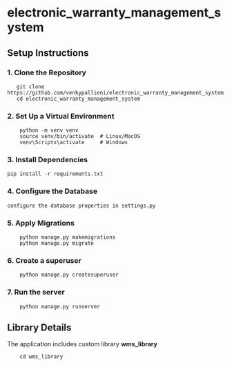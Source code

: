 # electronic_warranty_management_system
## Setup Instructions
### 1. Clone the Repository
 ```
    git clone https://github.com/venkypallieni/electronic_warranty_management_system.git
    cd electronic_warranty_management_system
```
### 2. Set Up a Virtual Environment
```
    python -m venv venv
    source venv/bin/activate  # Linux/MacOS
    venv\Scripts\activate     # Windows
```
### 3. Install Dependencies
    pip install -r requirements.txt
### 4. Configure the Database
    configure the database properties in settings.py
### 5. Apply Migrations
```
    python manage.py makemigrations
    python manage.py migrate

```
### 6. Create a superuser
```
    python manage.py createsuperuser
```
### 7. Run the server
```
    python manage.py runserver
```

## Library Details

The application includes custom library <strong>wms_library</strong>
```
    cd wms_library
```
